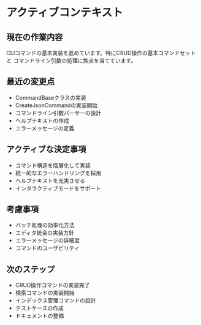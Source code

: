 # アクティブコンテキスト

## 現在の作業内容

CLIコマンドの基本実装を進めています。特にCRUD操作の基本コマンドセットと
コマンドライン引数の処理に焦点を当てています。

## 最近の変更点

- CommandBaseクラスの実装
- CreateJsonCommandの実装開始
- コマンドライン引数パーサーの設計
- ヘルプテキストの作成
- エラーメッセージの定義

## アクティブな決定事項

- コマンド構造を階層化して実装
- 統一的なエラーハンドリングを採用
- ヘルプテキストを充実させる
- インタラクティブモードをサポート

## 考慮事項

- バッチ処理の効率化方法
- エディタ統合の実装方針
- エラーメッセージの詳細度
- コマンドのユーザビリティ

## 次のステップ

- CRUD操作コマンドの実装完了
- 検索コマンドの実装開始
- インデックス管理コマンドの設計
- テストケースの作成
- ドキュメントの整備

